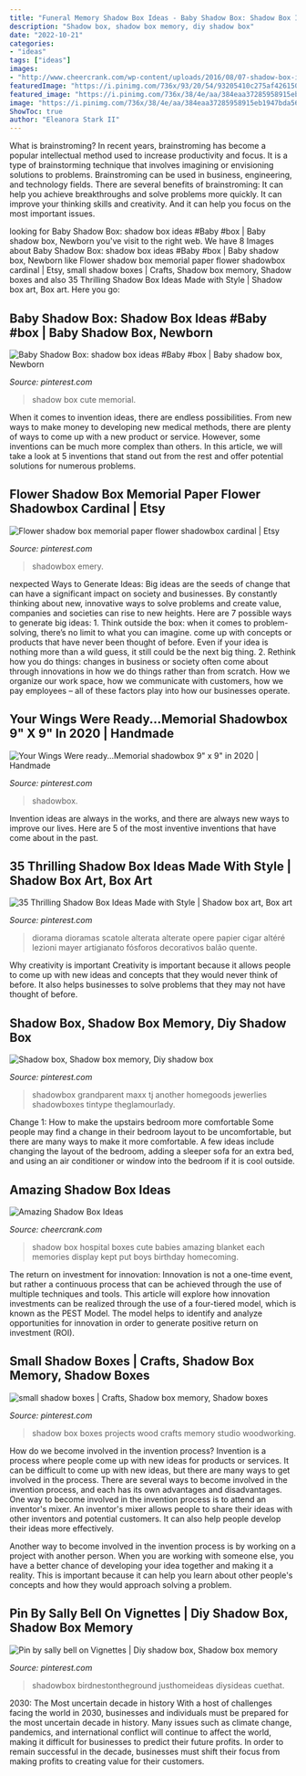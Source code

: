 ```yaml
---
title: "Funeral Memory Shadow Box Ideas - Baby Shadow Box: Shadow Box Ideas #baby #box"
description: "Shadow box, shadow box memory, diy shadow box"
date: "2022-10-21"
categories:
- "ideas"
tags: ["ideas"]
images:
- "http://www.cheercrank.com/wp-content/uploads/2016/08/07-shadow-box-ideas.jpg"
featuredImage: "https://i.pinimg.com/736x/93/20/54/93205410c275af4261504b3c52f52435.jpg"
featured_image: "https://i.pinimg.com/736x/38/4e/aa/384eaa37285958915eb1947bda568a23.jpg"
image: "https://i.pinimg.com/736x/38/4e/aa/384eaa37285958915eb1947bda568a23.jpg"
ShowToc: true
author: "Eleanora Stark II"
---
```



What is brainstroming?
In recent years, brainstroming has become a popular intellectual method used to increase productivity and focus. It is a type of brainstorming technique that involves imagining or envisioning solutions to problems. Brainstroming can be used in business, engineering, and technology fields.
There are several benefits of brainstroming: It can help you achieve breakthroughs and solve problems more quickly. It can improve your thinking skills and creativity. And it can help you focus on the most important issues.

	

		
looking for Baby Shadow Box: shadow box ideas #Baby #box | Baby shadow box, Newborn you've visit to the right web. We have 8 Images about Baby Shadow Box: shadow box ideas #Baby #box | Baby shadow box, Newborn like Flower shadow box memorial paper flower shadowbox cardinal | Etsy, small shadow boxes | Crafts, Shadow box memory, Shadow boxes and also 35 Thrilling Shadow Box Ideas Made with Style | Shadow box art, Box art. Here you go:
		
    
## Baby Shadow Box: Shadow Box Ideas #Baby #box | Baby Shadow Box, Newborn

<img loading=lazy src="https://i.pinimg.com/736x/44/ed/a1/44eda1bf1636a5e4df83c1da43c4b92a.jpg" onerror="this.onerror=null;this.src='https://tse2.mm.bing.net/th?id=OIP.c-UxogNULLlmuFrM0io2SQHaLH&amp;pid=15.1';" alt="Baby Shadow Box: shadow box ideas #Baby #box | Baby shadow box, Newborn">

_Source: pinterest.com_

>shadow box cute memorial. 

	

When it comes to invention ideas, there are endless possibilities. From new ways to make money to developing new medical methods, there are plenty of ways to come up with a new product or service. However, some inventions can be much more complex than others. In this article, we will take a look at 5 inventions that stand out from the rest and offer potential solutions for numerous problems.

    
## Flower Shadow Box Memorial Paper Flower Shadowbox Cardinal | Etsy

<img loading=lazy src="https://i.pinimg.com/736x/33/30/db/3330db3a555ac1fb27b2e67607e05c6e.jpg" onerror="this.onerror=null;this.src='https://tse4.mm.bing.net/th?id=OIP.ykZsm3-698FxzCa2Jr0lPwHaJ3&amp;pid=15.1';" alt="Flower shadow box memorial paper flower shadowbox cardinal | Etsy">

_Source: pinterest.com_

>shadowbox emery. 

	

nexpected Ways to Generate Ideas:
Big ideas are the seeds of change that can have a significant impact on society and businesses. By constantly thinking about new, innovative ways to solve problems and create value, companies and societies can rise to new heights. Here are 7 possible ways to generate big ideas: 1. Think outside the box: when it comes to problem-solving, there’s no limit to what you can imagine. come up with concepts or products that have never been thought of before. Even if your idea is nothing more than a wild guess, it still could be the next big thing. 2. Rethink how you do things: changes in business or society often come about through innovations in how we do things rather than from scratch. How we organize our work space, how we communicate with customers, how we pay employees – all of these factors play into how our businesses operate.

    
## Your Wings Were Ready...Memorial Shadowbox 9&quot; X 9&quot; In 2020 | Handmade

<img loading=lazy src="https://i.pinimg.com/736x/93/20/54/93205410c275af4261504b3c52f52435.jpg" onerror="this.onerror=null;this.src='https://tse1.mm.bing.net/th?id=OIP.UuFcn6mdkIaMXet5PGzpnQHaHm&amp;pid=15.1';" alt="Your Wings Were ready...Memorial shadowbox 9&quot; x 9&quot; in 2020 | Handmade">

_Source: pinterest.com_

>shadowbox. 

	

Invention ideas are always in the works, and there are always new ways to improve our lives. Here are 5 of the most inventive inventions that have come about in the past.

    
## 35 Thrilling Shadow Box Ideas Made With Style | Shadow Box Art, Box Art

<img loading=lazy src="https://i.pinimg.com/736x/38/4e/aa/384eaa37285958915eb1947bda568a23.jpg" onerror="this.onerror=null;this.src='https://tse2.mm.bing.net/th?id=OIP.yiIrXO3hgXp6E2w3CBZX9QHaJ6&amp;pid=15.1';" alt="35 Thrilling Shadow Box Ideas Made with Style | Shadow box art, Box art">

_Source: pinterest.com_

>diorama dioramas scatole alterata alterate opere papier cigar altéré lezioni mayer artigianato fósforos decorativos balão quente. 

	

Why creativity is important
Creativity is important because it allows people to come up with new ideas and concepts that they would never think of before. It also helps businesses to solve problems that they may not have thought of before.

    
## Shadow Box, Shadow Box Memory, Diy Shadow Box

<img loading=lazy src="https://i.pinimg.com/736x/fc/ea/9f/fcea9fb8772bdd43aa1d5df43fdebb06.jpg" onerror="this.onerror=null;this.src='https://tse3.mm.bing.net/th?id=OIP.pvQBcS1Rugc6zU0j1Ro-fgDYEg&amp;pid=15.1';" alt="Shadow box, Shadow box memory, Diy shadow box">

_Source: pinterest.com_

>shadowbox grandparent maxx tj another homegoods jewerlies shadowboxes tintype theglamourlady. 

	

Change 1: How to make the upstairs bedroom more comfortable
Some people may find a change in their bedroom layout to be uncomfortable, but there are many ways to make it more comfortable. A few ideas include changing the layout of the bedroom, adding a sleeper sofa for an extra bed, and using an air conditioner or window into the bedroom if it is cool outside.

    
## Amazing Shadow Box Ideas

<img loading=lazy src="http://www.cheercrank.com/wp-content/uploads/2016/08/07-shadow-box-ideas.jpg" onerror="this.onerror=null;this.src='https://tse3.mm.bing.net/th?id=OIP.znjMnTOKPD8j-c1ANuDQRgHaJ3&amp;pid=15.1';" alt="Amazing Shadow Box Ideas">

_Source: cheercrank.com_

>shadow box hospital boxes cute babies amazing blanket each memories display kept put boys birthday homecoming. 

	

The return on investment for innovation:
Innovation is not a one-time event, but rather a continuous process that can be achieved through the use of multiple techniques and tools. This article will explore how innovation investments can be realized through the use of a four-tiered model, which is known as the PEST Model. The model helps to identify and analyze opportunities for innovation in order to generate positive return on investment (ROI).

    
## Small Shadow Boxes | Crafts, Shadow Box Memory, Shadow Boxes

<img loading=lazy src="https://i.pinimg.com/originals/da/bf/b3/dabfb3a5ef4bdc4767c7e033cfab5b0a.jpg" onerror="this.onerror=null;this.src='https://tse2.mm.bing.net/th?id=OIP.U14HKh5a2OhEhOg1EFhL-gHaJ4&amp;pid=15.1';" alt="small shadow boxes | Crafts, Shadow box memory, Shadow boxes">

_Source: pinterest.com_

>shadow box boxes projects wood crafts memory studio woodworking. 

	

How do we become involved in the invention process?
Invention is a process where people come up with new ideas for products or services. It can be difficult to come up with new ideas, but there are many ways to get involved in the process. There are several ways to become involved in the invention process, and each has its own advantages and disadvantages.
One way to become involved in the invention process is to attend an inventor's mixer. An inventor's mixer allows people to share their ideas with other inventors and potential customers. It can also help people develop their ideas more effectively.

Another way to become involved in the invention process is by working on a project with another person. When you are working with someone else, you have a better chance of developing your idea together and making it a reality. This is important because it can help you learn about other people's concepts and how they would approach solving a problem.

    
## Pin By Sally Bell On Vignettes | Diy Shadow Box, Shadow Box Memory

<img loading=lazy src="https://i.pinimg.com/originals/bc/77/4f/bc774fb32e530e7fbf288c3bb6ae5f59.jpg" onerror="this.onerror=null;this.src='https://tse3.mm.bing.net/th?id=OIP.WSkZ_7-ARcCn8xyEcfUktQHaJ4&amp;pid=15.1';" alt="Pin by sally bell on Vignettes | Diy shadow box, Shadow box memory">

_Source: pinterest.com_

>shadowbox birdnestontheground justhomeideas diysideas cuethat. 

	

2030: The Most uncertain decade in history
With a host of challenges facing the world in 2030, businesses and individuals must be prepared for the most uncertain decade in history. Many issues such as climate change, pandemics, and international conflict will continue to affect the world, making it difficult for businesses to predict their future profits. In order to remain successful in the decade, businesses must shift their focus from making profits to creating value for their customers.

